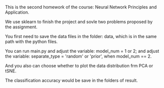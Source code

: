 This is the second homework of the course: Neural Network Principles and Application.

We use sklearn to finish  the project and sovle two problems proposed by the assignment.

You first need to save the data files in the folder: data, which is in the same path with the python files.

You can run main.py and adjust the variable: model_num = 1 or 2; and adjust the variable: separate_type = 'random' or 'prior', when model_num == 2.

And you also can choose whether to plot the data distribution frm PCA or tSNE.

The classification accuracy would be save in the folders of result.
